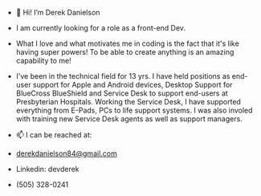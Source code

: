 - 👋 Hi! I’m Derek Danielson

- I am currently looking for a role as a front-end Dev.

- What I love and what motivates me in coding is the fact that it's like having super powers!  To be able to create anything is an amazing capability to me!

- I've been in the technical field for 13 yrs.  I have held positions as end-user support for Apple and Android devices, Desktop Support for BlueCross BlueShield and Service Desk to support end-users at Presbyterian Hospitals.  Working the Service Desk, I have supported everything from E-Pads, PCs to life support systems.  I was also involed with training new Service Desk agents as well as support managers.

- 📫 I can be reached at:
- derekdanielson84@gmail.com
- Linkedin: devderek
- (505) 328-0241
      

<!---
DerekDanielson/DerekDanielson is a ✨ special ✨ repository because its `README.md` (this file) appears on your GitHub profile.
You can click the Preview link to take a look at your changes.
--->
